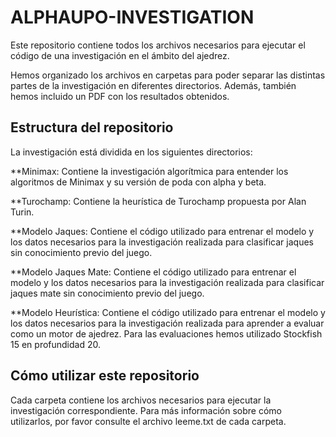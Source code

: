 # ALPHAUPO-INVESTIGATION
Este repositorio contiene todos los archivos necesarios para ejecutar el código de una investigación en el ámbito del ajedrez.

Hemos organizado los archivos en carpetas para poder separar las distintas partes de la investigación en diferentes directorios. Además, también hemos incluido un PDF con los resultados obtenidos.

## Estructura del repositorio
La investigación está dividida en los siguientes directorios:

**Minimax: Contiene la investigación algorítmica para entender los algoritmos de Minimax y su versión de poda con alpha y beta.

**Turochamp: Contiene la heurística de Turochamp propuesta por Alan Turin.

**Modelo Jaques: Contiene el código utilizado para entrenar el modelo y los datos necesarios para la investigación realizada para clasificar jaques sin conocimiento previo del juego.

**Modelo Jaques Mate: Contiene el código utilizado para entrenar el modelo y los datos necesarios para la investigación realizada para clasificar jaques mate sin conocimiento previo del juego.

**Modelo Heurística: Contiene el código utilizado para entrenar el modelo y los datos necesarios para la investigación realizada para aprender a evaluar como un motor de ajedrez. Para las evaluaciones hemos utilizado Stockfish 15 en profundidad 20.

## Cómo utilizar este repositorio
Cada carpeta contiene los archivos necesarios para ejecutar la investigación correspondiente. Para más información sobre cómo utilizarlos, por favor consulte el archivo leeme.txt de cada carpeta.